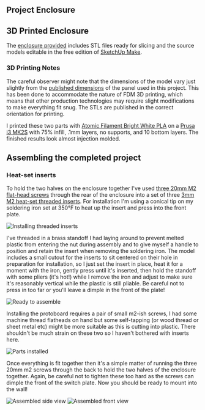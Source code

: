 ## Project Enclosure

## 3D Printed Enclosure
The [enclosure provided](../3D_Printable_Models) includes STL files ready for slicing and the source models editable in the free edition of [SketchUp Make](https://www.sketchup.com/download).  

### 3D Printing Notes
The careful observer might note that the dimensions of the model vary just slightly from the [published dimensions](https://www.itead.cc/wiki/images/a/ad/2.4%27%27_Nextion_Dimension.pdf) of the panel used in this project.  This has been done to accommodate the nature of FDM 3D printing, which means that other production technologies may require slight modifications to make everything fit snug.  The STLs are published in the correct orientation for printing.

I printed these two parts with [Atomic Filament Bright White PLA](https://atomicfilament.com/products/bright-white-pla-filament) on a [Prusa i3 MK2S](http://shop.prusa3d.com/en/3d-printers/59-original-prusa-i3-mk2-kit.html) with 75% infill, .1mm layers, no supports, and 10 bottom layers.  The finished results look almost injection molded.

## Assembling the completed project
### Heat-set inserts
To hold the two halves on the enclosure together I've used [three 20mm M2 flat-head screws](https://www.amazon.com/uxcell-M2x20mm-Phillips-Countersunk-Machine/dp/B01DKI5QIO) through the rear of the enclosure into a set of three [3mm M2 heat-set threaded inserts](https://www.amazon.com/uxcell-Female-Knurled-Threaded-Embedment/dp/B01IYWTCWW).  For installation I'm using a conical tip on my soldering iron set at 350°F to heat up the insert and press into the front plate.

![Installing threaded inserts](https://github.com/aderusha/HASwitchPlate/blob/master/Documentation/Images/Assembly_Installing_Inserts.jpg?raw=true)

I've threaded in a brass standoff I had laying around to prevent melted plastic from entering the nut during assembly and to give myself a handle to position and retain the insert when removing the soldering iron.  The model includes a small cutout for the inserts to sit centered on their hole in preparation for installation, so I just set the insert in place, heat it for a moment with the iron, gently press until it's inserted, then hold the standoff with some pliers (it's hot!) while I remove the iron and adjust to make sure it's reasonably vertical while the plastic is still pliable.  Be careful not to press in too far or you'll leave a dimple in the front of the plate!

![Ready to assemble](https://github.com/aderusha/HASwitchPlate/blob/master/Documentation/Images/Perfboard_Assembly_Ready_to_Assemble.jpg?raw=true)

Installing the protoboard requires a pair of small m2-ish screws, I had some machine thread flatheads on hand but some self-tapping (or wood thread or sheet metal etc) might be more suitable as this is cutting into plastic.  There shouldn't be much strain on these two so I haven't bothered with inserts here.

![Parts installed](https://github.com/aderusha/HASwitchPlate/blob/master/Documentation/Images/Perfboard_Assembly_Parts_Installed.jpg?raw=true)

Once everything is fit together then it's a simple matter of running the three 20mm m2 screws through the back to hold the two halves of the enclosure together.  Again, be careful not to tighten these too hard as the screws can dimple the front of the switch plate.  Now you should be ready to mount into the wall!

![Assembled side view](https://github.com/aderusha/HASwitchPlate/blob/master/Documentation/Images/Assembly_Assembled_Side.jpg?raw=true) ![Assembled front view](https://github.com/aderusha/HASwitchPlate/blob/master/Documentation/Images/Assembly_Assembled_Front.jpg?raw=true)
